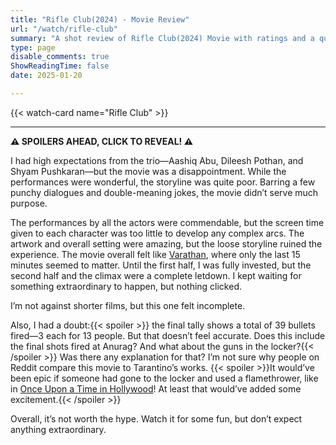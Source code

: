 ```yaml
---
title: "Rifle Club(2024) - Movie Review"
url: "/watch/rifle-club"
summary: "A shot review of Rifle Club(2024) Movie with ratings and a quick take."
type: page
disable_comments: true
ShowReadingTime: false
date: 2025-01-20

---
```


{{< watch-card name="Rifle Club" >}}

---
**⚠️ SPOILERS AHEAD, CLICK TO REVEAL! ⚠️**

I had high expectations from the trio—Aashiq Abu, Dileesh Pothan, and Shyam Pushkaran—but the movie was a disappointment. While the performances were wonderful, the storyline was quite poor. Barring a few punchy dialogues and double-meaning jokes, the movie didn’t serve much purpose.

The performances by all the actors were commendable, but the screen time given to each character was too little to develop any complex arcs. The artwork and overall setting were amazing, but the loose storyline ruined the experience. The movie overall felt like [Varathan](https://letterboxd.com/film/varathan/), where only the last 15 minutes seemed to matter. Until the first half, I was fully invested, but the second half and the climax were a complete letdown. I kept waiting for something extraordinary to happen, but nothing clicked.

I’m not against shorter films, but this one felt incomplete.

Also, I had a doubt:{{< spoiler >}} the final tally shows a total of 39 bullets fired—3 each for 13 people. But that doesn’t feel accurate. Does this include the final shots fired at Anurag? And what about the guns in the locker?{{< /spoiler >}} Was there any explanation for that? I’m not sure why people on Reddit compare this movie to Tarantino’s works. {{< spoiler >}}It would’ve been epic if someone had gone to the locker and used a flamethrower, like in [Once Upon a Time in Hollywood](https://letterboxd.com/film/once-upon-a-time-in-hollywood/)! At least that would’ve added some excitement.{{< /spoiler >}}

Overall, it’s not worth the hype. Watch it for some fun, but don’t expect anything extraordinary.

